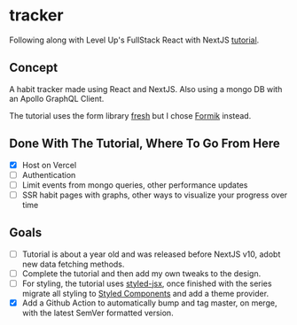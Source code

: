 # tracker
Following along with Level Up's FullStack React with NextJS [tutorial](https://www.leveluptutorials.com/tutorials/fullstack-react-with-nextjs/series-introduction).

## Concept
A habit tracker made using React and NextJS. 
Also using a mongo DB with an Apollo GraphQL Client. 
 
The tutorial uses the form library [fresh](https://github.com/leveluptuts/fresh) but I chose [Formik](https://github.com/formium/formik) instead.

## Done With The Tutorial, Where To Go From Here
- [x] Host on Vercel
- [ ] Authentication
- [ ] Limit events from mongo queries, other performance updates
- [ ] SSR habit pages with graphs, other ways to visualize your progress over time
 
## Goals
- [ ] Tutorial is about a year old and was released before NextJS v10, adobt new data fetching methods. 
- [ ] Complete the tutorial and then add my own tweaks to the design. 
- [ ] For styling, the tutorial uses [styled-jsx](https://github.com/vercel/styled-jsx), once finished with the series migrate all styling to [Styled Components](https://github.com/styled-components/styled-components) and add a theme provider.
- [x] Add a Github Action to automatically bump and tag master, on merge, with the latest SemVer formatted version. 
